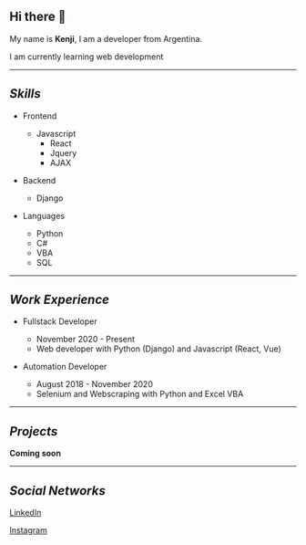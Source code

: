 ## Hi there 👋

My name is **Kenji**, I am a developer from Argentina.

I am currently learning web development

---

## _Skills_

- Frontend
  - Javascript
    - React
    - Jquery
    - AJAX
- Backend

  - Django

- Languages
  - Python
  - C#
  - VBA
  - SQL

---

## _Work Experience_

- Fullstack Developer

  - November 2020 - Present
  - Web developer with Python (Django) and Javascript (React, Vue)

- Automation Developer
  - August 2018 - November 2020
  - Selenium and Webscraping with Python and Excel VBA

---

## _Projects_

**Coming soon**

---

## _Social Networks_

[LinkedIn](https://www.linkedin.com/in/kenji-ushiro-7b0055b7/)

[Instagram](https://www.instagram.com/kenjiushiro)
